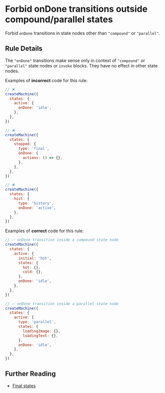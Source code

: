 # Forbid onDone transitions outside compound/parallel states

Forbid `onDone` transitions in state nodes other than `"compound"` or `"parallel"`.

## Rule Details

The `"onDone"` transitions make sense only in context of `"compound"` or `"parallel"` state nodes or `invoke` blocks. They have no effect in other state nodes.

Examples of **incorrect** code for this rule:

```javascript
// ❌
createMachine({
  states: {
    active: {
      onDone: 'idle',
    },
  },
})

// ❌
createMachine({
  states: {
    stopped: {
      type: 'final',
      onDone: {
        actions: () => {},
      },
    },
  },
})

// ❌
createMachine({
  states: {
    hist: {
      type: 'history',
      onDone: 'active',
    },
  },
})
```

Examples of **correct** code for this rule:

```javascript
// ✅ onDone transition inside a compound state node
createMachine({
  states: {
    active: {
      initial: 'hot',
      states: {
        hot: {},
        cold: {},
      },
      onDone: 'idle',
    },
  },
})

// ✅ onDone transition inside a parallel state node
createMachine({
  states: {
    active: {
      type: 'parallel',
      states: {
        loadingImage: {},
        loadingText: {},
      },
      onDone: 'idle',
    },
  },
})
```

## Further Reading

- [Final states](https://xstate.js.org/docs/guides/final.html)
